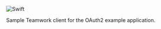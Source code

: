 ![Swift](https://github.com/janodev/myteamwork/workflows/Swift/badge.svg?branch=main)

Sample Teamwork client for the OAuth2 example application.
